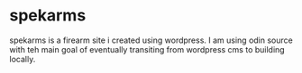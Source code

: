 # spekarms
spekarms is a firearm site i created using wordpress. I am using odin source with teh main goal of eventually transiting from wordpress cms to building locally.
